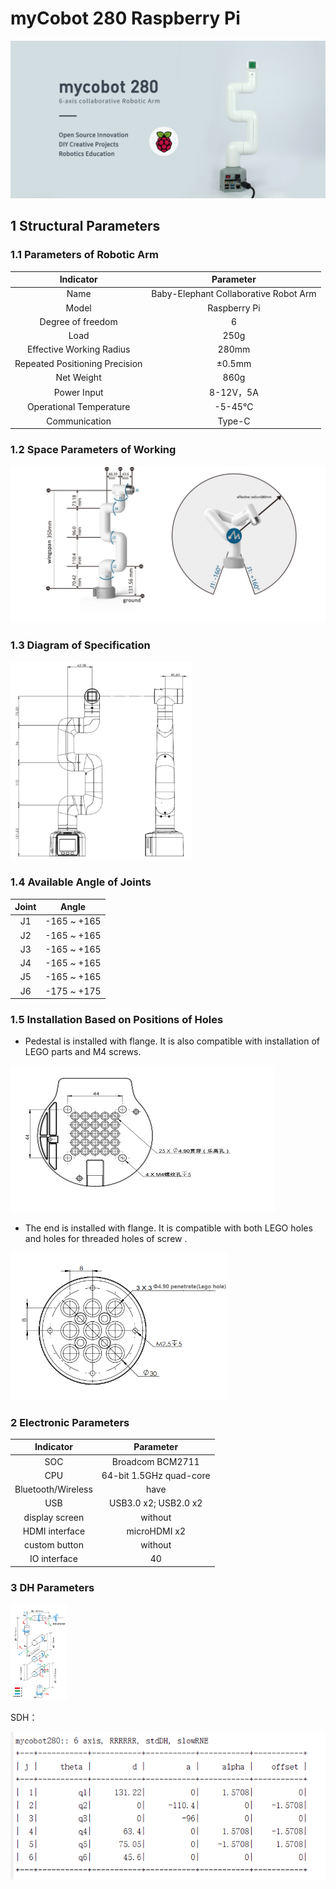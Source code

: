 # myCobot 280 Raspberry Pi

![1-1](../../resourse/2-serialproduct/2.1-280/Pi/pi.jpg)



## 1 Structural Parameters

### 1.1 Parameters of Robotic Arm

|Indicator    |Parameter  |
| :-----------: | :---------: |
|Name	|Baby-Elephant Collaborative Robot Arm|
| Model         | Raspberry Pi                          |
| Degree of freedom       | 6          |
| Load     | 250g       |
| Effective Working Radius   | 280mm      |
| Repeated Positioning Precision | ±0.5mm |
| Net Weight | 860g       |
| Power Input    | 8-12V，5A     |
| Operational Temperature | -5-45℃     |
| Communication         | Type-C     |


### 1.2 Space Parameters of Working

![工作范围](../../resourse/2-serialproduct/2.1-280/Pi/2.1.2.1产品参数介绍/工作范围.png)

### 1.3 Diagram of Specification


<img src="../../resourse/2-serialproduct/2.1-280/M5/2.1.1.1产品参数介绍/规格尺寸.png" style="zoom:35%;" />

### 1.4 Available Angle of Joints

| Joint      | Angle |
| :-----------: | :---------: |
| J1        | -165 ~ +165     |
| J2        | -165 ~ +165      |
| J3  | -165 ~ +165                   |
| J4        | -165 ~ +165 |
| J5   | -165 ~ +165                   |
| J6   | -175 ~ +175         |


### 1.5 Installation Based on Positions of Holes

- Pedestal is installed with flange. It is also compatible with installation of LEGO parts and M4 screws.

![孔位安装](../../resourse/2-serialproduct/2.1-280/Pi/2.1.2.1产品参数介绍/PI底座安装.jpg)

- The end is installed with flange. It is compatible with both LEGO holes and holes for threaded holes of screw .

<img src="../../resourse/2-serialproduct/2.1-280/Pi/2.1.2.1产品参数介绍/末端.png" style="zoom:60%;" />


### 2 Electronic Parameters

|  Indicator      | Parameter |
| :-----------: | :---------: |
| SOC        | Broadcom BCM2711     |
| CPU        | 64-bit 1.5GHz quad-core      |
| Bluetooth/Wireless  | have                   |
| USB        | USB3.0 x2; USB2.0 x2 |
| display screen   | without                 |
| HDMI interface   | microHDMI x2         |
| custom button | without                   |
| IO interface    | 40                 |




### 3 DH Parameters


<img src="../../resourse/2-serialproduct/2.1-280/Pi/2.1.2.1产品参数介绍/280DH参数.jpg" style="zoom:15%;" />

SDH：

<div align=center><img src="../../resourse/2-serialproduct/2.1-280/M5/2.1.1.1产品参数介绍/SDH参数表.png"></div>

